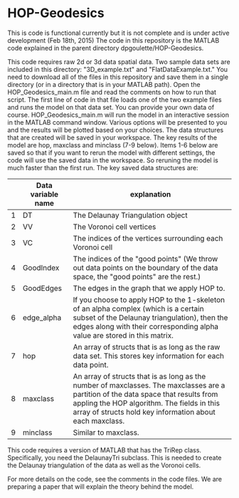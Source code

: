 HOP-Geodesics
=============
This is code is functional currently but it is not complete and is under active development (Feb 18th, 2015)
The code in this repository is the MATLAB code explained in the parent directory dpgoulette/HOP-Geodesics.
 
This code requires raw 2d or 3d data spatial data.  Two sample data sets are included in this directory: "3D_example.txt" and "FlatDataExample.txt."  You need to download all of the files in this repository and save them in a single directory (or in a directory that is in your MATLAB path).  Open the HOP_Geodesics_main.m file and read the comments on how to run that script.  The first line of code in that file loads one of the two example files and runs the model on that data set.  You can provide your own data of course.  HOP_Geodesics_main.m will run the model in an interactive session in the MATLAB command window.  Various options will be presented to you and the results will be plotted based on your choices.  The data structures that are created will be saved in your workspace.  The key results of the model are hop, maxclass and minclass (7-9 below).  Items 1-6 below are saved so that if you want to rerun the model with different settings, the code will use the saved data in the workspace.  So reruning the model is much faster than the first run.  The key saved data structures are:

| |Data variable name| explanation|
|----:|----------------------|------------------------------------------|
|1|DT |The Delaunay Triangulation object|
|2| VV | The Voronoi cell vertices |
|3| VC | The indices of the vertices surrounding each Voronoi cell |
|4| GoodIndex | The indices of the "good points" (We throw out data points on the boundary of the data space, the "good points" are the rest.) |
|5| GoodEdges | The edges in the graph that we apply HOP to. |
|6| edge_alpha | If you choose to apply HOP to the 1-skeleton of an alpha complex (which is a certain subset of the Delaunay triangulation), then the edges along with their corresponding alpha value are stored in this matrix. |
|7| hop | An array of structs that is as long as the raw data set.  This stores key information for each data point. |
|8| maxclass | An array of structs that is as long as the number of maxclasses.  The maxclasses are a partition of the data space that results from appling the HOP algorithm.  The fields in this array of structs hold key information about each maxclass. |
|9| minclass | Similar to maxclass. |

This code requires a version of MATLAB that has the TriRep class.  Specifically, you need the DelaunayTri subclass.  This is needed to create the Delaunay triangulation of the data as well as the Voronoi cells.

For more details on the code, see the comments in the code files.  We are preparing a paper that will explain the theory behind the model.






 
 

